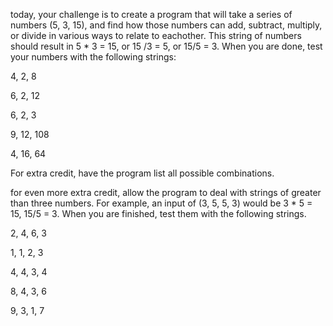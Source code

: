 <div class="md"><p>today, your challenge is to create a program that will take a series of numbers (5, 3, 15), and find how those numbers can add, subtract, multiply, or divide in various ways to relate to eachother. This string of numbers should result in 5 * 3 = 15, or 15 /3 = 5, or 15/5 = 3. When you are done, test your numbers with the following strings:</p>
<p>4, 2, 8</p>
<p>6, 2, 12</p>
<p>6, 2, 3</p>
<p>9, 12, 108</p>
<p>4, 16, 64</p>
<p>For extra credit, have the program list all possible combinations. </p>
<p>for even more extra credit, allow the program to deal with strings of greater than three numbers. For example, an input of (3, 5, 5, 3) would be 3 * 5 = 15, 15/5 = 3. When you are finished, test them with the following strings.</p>
<p>2, 4, 6, 3</p>
<p>1, 1, 2, 3</p>
<p>4, 4, 3, 4</p>
<p>8, 4, 3, 6</p>
<p>9, 3, 1, 7</p>
</div>
